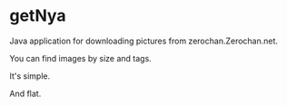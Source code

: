 # getNya
Java application for downloading pictures from zerochan.Zerochan.net.

You can find images by size and tags.

It's simple. 

And flat.
